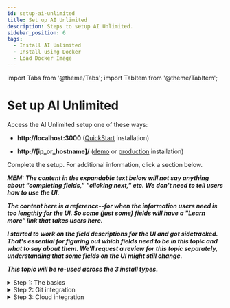```yaml
---
id: setup-ai-unlimited
title: Set up AI Unlimited
description: Steps to setup AI Unlimited.
sidebar_position: 6
tags:
  - Install AI Unlimited
  - Install using Docker
  - Load Docker Image
---
```

import Tabs from '@theme/Tabs';
import TabItem from '@theme/TabItem';

# Set up AI Unlimited

Access the AI Unlimited setup one of these ways:

- **http://localhost:3000** ([QuickStart](/docs/install-ai-unlimited/quickstart/index.md) installation)

- **http://[ip_or_hostname]/** ([demo](/docs/install-ai-unlimited/demo/index.md) or [production](/docs/install-ai-unlimited/production/index.md) installation)

Complete the setup. For additional information, click a section below. 

***MEM: The content in the expandable text below will not say anything about "completing fields," "clicking next," etc. We don't need to tell users how to use the UI.***

***The content here is a reference--for when the information users need is too lengthly for the UI. So some (just some) fields will have a "Learn more" link that takes users here.***

***I started to work on the field descriptions for the UI and got sidetracked. That's essential for figuring out which fields need to be in this topic and what to say about them. We'll request a review for this topic separately, understanding that some fields on the UI might still change.***

***This topic will be re-used across the 3 install types.***


<details>

<summary>Step 1: The basics</summary>

**WIP: Field details to be added.**


</details>

<details>

<summary>Step 2: Git integration</summary>

**WIP: Field details to be added.**

</details>

<details>

<summary>Step 3: Cloud integration</summary>

**WIP: Field details to be added.** 

<Tabs>
<TabItem value="aws1" label="AWS">
Add AWS fields

</TabItem>
<TabItem value="azure" label="Azure">
Add Azure fields
  
</TabItem>
</Tabs>

</details>



